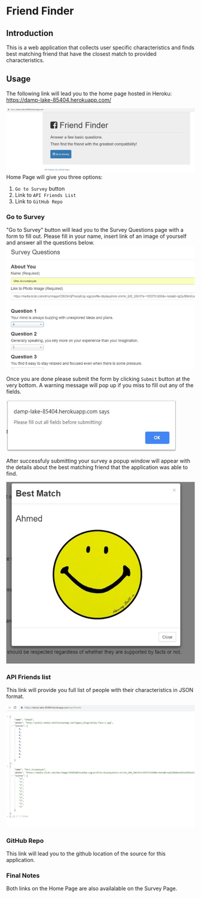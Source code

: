 # Friend Finder

## Introduction
This is a web application that collects user specific characteristics and finds best matching friend that have the closest match to provided characteristics.

## Usage
The following link will lead you to the home page hosted in Heroku: https://damp-lake-85404.herokuapp.com/

![Home](Images/home.jpg "Home")
Home Page will give you three options:

1. `Go to Survey` button
2. Link to `API Friends List`
3. Link to `GitHub Repo`

### Go to Survey
"Go to Survey" button will lead you to the Survey Questions page with a form to fill out. Please fill in your name, insert link of an image of yourself and answer all the questions below. 
![Survey](Images/survey.jpg "Survey")

Once you are done please submit the form by clicking `Submit` button at the very bottom. A warning message will pop up if you miss to fill out any of the fields.

![Message Box](Images/msgBox.jpg "Message Box")

After successfuly submitting your survey a popup window will appear with the details about the best matching friend that the application was able to find.

![Best Match](Images/best.jpg "Best Match")

### API Friends list
This link will provide you full list of people with their characteristics in JSON format.

![Friends](Images/friends.jpg "Friends")

### GitHub Repo
This link will lead you to the github location of the source for this application.

### Final Notes
Both links on the Home Page are also availalable on the Survey Page.